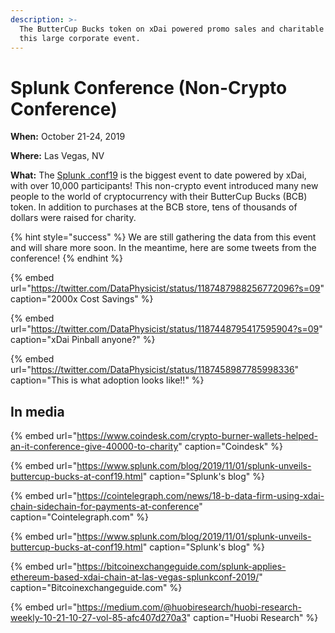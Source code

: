 ```yaml
---
description: >-
  The ButterCup Bucks token on xDai powered promo sales and charitable giving at
  this large corporate event.
---
```


# Splunk Conference \(Non-Crypto Conference\)

**When:** October 21-24, 2019

**Where:** Las Vegas, NV

**What:** The [Splunk .conf19](https://conf.splunk.com/) is the biggest event to date powered by xDai, with over 10,000 participants! This non-crypto event introduced many new people to the world of cryptocurrency with their ButterCup Bucks \(BCB\) token.  In addition to purchases at the BCB store, tens of thousands of dollars were raised for charity.

{% hint style="success" %}
We are still gathering the data from this event and will share more soon. In the meantime, here are some tweets from the conference!
{% endhint %}

{% embed url="https://twitter.com/DataPhysicist/status/1187487988256772096?s=09" caption="2000x Cost Savings" %}

{% embed url="https://twitter.com/DataPhysicist/status/1187448795417595904?s=09" caption="xDai Pinball anyone?" %}

{% embed url="https://twitter.com/DataPhysicist/status/1187458987785998336" caption="This is what adoption looks like!!" %}

## In media

{% embed url="https://www.coindesk.com/crypto-burner-wallets-helped-an-it-conference-give-40000-to-charity" caption="Coindesk" %}

{% embed url="https://www.splunk.com/blog/2019/11/01/splunk-unveils-buttercup-bucks-at-conf19.html" caption="Splunk\'s blog" %}

{% embed url="https://cointelegraph.com/news/18-b-data-firm-using-xdai-chain-sidechain-for-payments-at-conference" caption="Cointelegraph.com" %}

{% embed url="https://www.splunk.com/blog/2019/11/01/splunk-unveils-buttercup-bucks-at-conf19.html" caption="Splunk\'s blog" %}

{% embed url="https://bitcoinexchangeguide.com/splunk-applies-ethereum-based-xdai-chain-at-las-vegas-splunkconf-2019/" caption="Bitcoinexchangeguide.com" %}

{% embed url="https://medium.com/@huobiresearch/huobi-research-weekly-10-21-10-27-vol-85-afc407d270a3" caption="Huobi Research" %}







